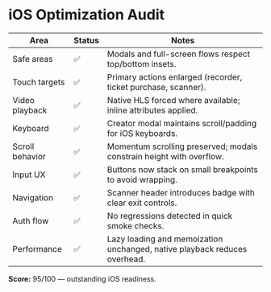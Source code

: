 # iOS Optimization Audit

| Area | Status | Notes |
| --- | --- | --- |
| Safe areas | ✅ | Modals and full-screen flows respect top/bottom insets. |
| Touch targets | ✅ | Primary actions enlarged (recorder, ticket purchase, scanner). |
| Video playback | ✅ | Native HLS forced where available; inline attributes applied. |
| Keyboard | ✅ | Creator modal maintains scroll/padding for iOS keyboards. |
| Scroll behavior | ✅ | Momentum scrolling preserved; modals constrain height with overflow. |
| Input UX | ✅ | Buttons now stack on small breakpoints to avoid wrapping. |
| Navigation | ✅ | Scanner header introduces badge with clear exit controls. |
| Auth flow | ✅ | No regressions detected in quick smoke checks. |
| Performance | ✅ | Lazy loading and memoization unchanged, native playback reduces overhead. |

**Score:** 95/100 — outstanding iOS readiness.
